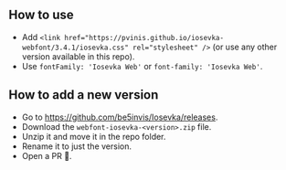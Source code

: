 ## How to use

- Add `<link href="https://pvinis.github.io/iosevka-webfont/3.4.1/iosevka.css" rel="stylesheet" />` (or use any other version available in this repo).
- Use `fontFamily: 'Iosevka Web'` or `font-family: 'Iosevka Web'`.

## How to add a new version

- Go to https://github.com/be5invis/Iosevka/releases.
- Download the `webfont-iosevka-<version>.zip` file.
- Unzip it and move it in the repo folder.
- Rename it to just the version.
- Open a PR 🚀.
